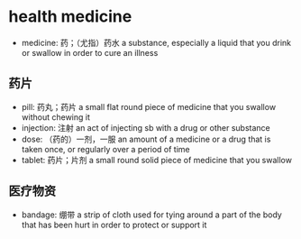 # health medicine

- medicine: 药；（尤指）药水 a substance, especially a liquid that you drink or swallow in order to cure an illness

## 药片

- pill: 药丸；药片 a small flat round piece of medicine that you swallow without chewing it
- injection: 注射 an act of injecting sb with a drug or other substance
- dose: （药的）一剂，一服 an amount of a medicine or a drug that is taken once, or regularly over a period of time
- tablet: 药片；片剂 a small round solid piece of medicine that you swallow

## 医疗物资

- bandage: 绷带 a strip of cloth used for tying around a part of the body that has been hurt in order to protect or support it

